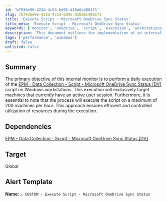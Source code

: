 ```yaml
---
id: 'b7936e96-423d-4c53-bd95-d10a6c4861f1'
slug: /b7936e96-423d-4c53-bd95-d10a6c4861f1
title: 'Execute Script - Microsoft OneDrive Sync Status'
title_meta: 'Execute Script - Microsoft OneDrive Sync Status'
keywords: ['monitor', 'onedrive', 'script', 'execution', 'workstations']
description: 'This document outlines the implementation of an internal monitor designed to execute a script that checks the Microsoft OneDrive sync status on Windows workstations. The monitor targets machines with active user sessions and limits execution to 200 machines per hour for optimal resource management.'
tags: ['performance', 'windows']
draft: false
unlisted: false
---
```


## Summary

The primary objective of this internal monitor is to perform a daily execution of the [EPM - Data Collection - Script - Microsoft OneDrive Sync Status [DV]](<../scripts/Microsoft OneDrive Sync Status DV.md>) script on Windows workstations. This execution will exclusively target machines that currently have an active user session. Furthermore, it is essential to note that the process will execute the script on a maximum of 200 machines per hour. This approach ensures efficient and controlled utilization of resources during the execution.

## Dependencies

[EPM - Data Collection - Script - Microsoft OneDrive Sync Status [DV]](<../scripts/Microsoft OneDrive Sync Status DV.md>)

## Target

Global

## Alert Template

**Name:** `△ CUSTOM - Execute Script - Microsoft OneDrive Sync Status`


